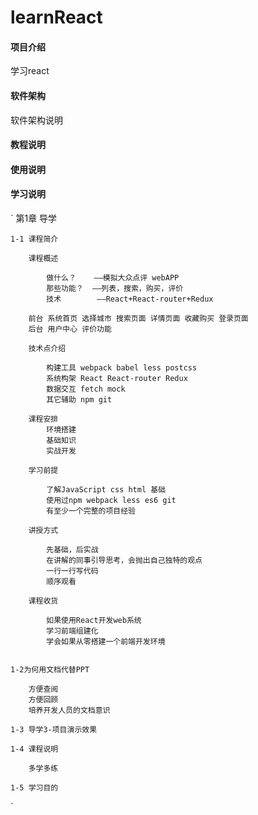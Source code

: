 # learnReact

#### 项目介绍
学习react

#### 软件架构
软件架构说明


#### 教程说明

 


#### 使用说明


#### 学习说明

`
第1章 导学

    1-1 课程简介

        课程概述

            做什么？    ——模拟大众点评 webAPP
            那些功能？  ——列表，搜索，购买，评价
            技术        ——React+React-router+Redux

        前台 系统首页 选择城市 搜索页面 详情页面 收藏购买 登录页面
        后台 用户中心 评价功能

        技术点介绍

            构建工具 webpack babel less postcss 
            系统构架 React React-router Redux
            数据交互 fetch mock
            其它辅助 npm git 

        课程安排 
            环境搭建
            基础知识
            实战开发

        学习前提

            了解JavaScript css html 基础
            使用过npm webpack less es6 git 
            有至少一个完整的项目经验

        讲授方式

            先基础，后实战
            在讲解的同事引导思考，会抛出自己独特的观点
            一行一行写代码
            顺序观看

        课程收货

            如果使用React开发web系统
            学习前端组建化
            学会如果从零搭建一个前端开发环境


    1-2为何用文档代替PPT

        方便查阅
        方便回顾
        培养开发人员的文档意识

    1-3 导学3-项目演示效果

    1-4 课程说明

        多学多练
        
    1-5 学习目的

`
